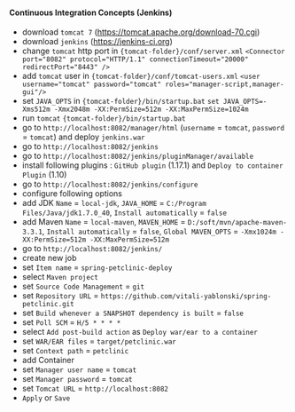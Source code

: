 #### Continuous Integration Concepts (Jenkins)
- download `tomcat 7` (https://tomcat.apache.org/download-70.cgi)
- download `jenkins` (https://jenkins-ci.org)
- change `tomcat` http port in `{tomcat-folder}/conf/server.xml` `<Connector port="8082" protocol="HTTP/1.1" connectionTimeout="20000" redirectPort="8443" />`
- add `tomcat` user in `{tomcat-folder}/conf/tomcat-users.xml` `<user username="tomcat" password="tomcat" roles="manager-script,manager-gui"/>`
- set `JAVA_OPTS` in `{tomcat-folder}/bin/startup.bat` `set JAVA_OPTS=-Xms512m -Xmx2048m -XX:PermSize=512m -XX:MaxPermSize=1024m`
- run `tomcat` `{tomcat-folder}/bin/startup.bat`
- go to `http://localhost:8082/manager/html` (`username` = `tomcat`, `password` = `tomcat`) and deploy `jenkins.war`
- go to `http://localhost:8082/jenkins`
- go to `http://localhost:8082/jenkins/pluginManager/available`
- install following plugins : `GitHub plugin` (1.17.1) and `Deploy to container Plugin` (1.10)
- go to `http://localhost:8082/jenkins/configure`
- configure following options
- add JDK `Name` = `local-jdk`, `JAVA_HOME` = `C:/Program Files/Java/jdk1.7.0_40`, `Install automatically` = `false`
- add Maven `Name` = `local-maven`, `MAVEN_HOME` = `D:/soft/mvn/apache-maven-3.3.1`, `Install automatically` = `false`, `Global MAVEN_OPTS` = `-Xmx1024m -XX:PermSize=512m -XX:MaxPermSize=512m`
- go to `http://localhost:8082/jenkins/`
- create new job
- set `Item name` = `spring-petclinic-deploy`
- select `Maven project`
- set `Source Code Management` = `git`
- set `Repository URL` = `https://github.com/vitali-yablonski/spring-petclinic.git`
- set `Build whenever a SNAPSHOT dependency is built` = `false`
- set `Poll SCM` = `H/5 * * * *`
- select `Add post-build action` as `Deploy war/ear to a container`
- set `WAR/EAR files` = `target/petclinic.war`
- set `Context path` = `petclinic`
- add Container
- set `Manager user name` = `tomcat`
- set `Manager password` = `tomcat`
- set `Tomcat URL` = `http://localhost:8082`
- `Apply` or `Save`
